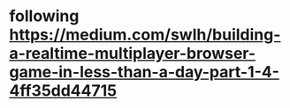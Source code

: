 # following https://medium.com/swlh/building-a-realtime-multiplayer-browser-game-in-less-than-a-day-part-1-4-4ff35dd44715
